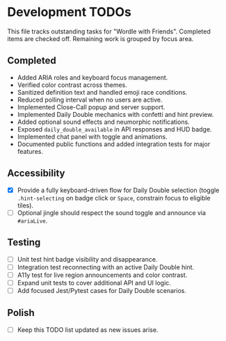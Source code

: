 # Development TODOs

This file tracks outstanding tasks for "Wordle with Friends". Completed items are checked off. Remaining work is grouped by focus area.

## Completed

- Added ARIA roles and keyboard focus management.
- Verified color contrast across themes.
- Sanitized definition text and handled emoji race conditions.
- Reduced polling interval when no users are active.
- Implemented Close-Call popup and server support.
- Implemented Daily Double mechanics with confetti and hint preview.
- Added optional sound effects and neumorphic notifications.
- Exposed `daily_double_available` in API responses and HUD badge.
- Implemented chat panel with toggle and animations.
- Documented public functions and added integration tests for major features.

## Accessibility

- [x] Provide a fully keyboard-driven flow for Daily Double selection
      (toggle `.hint-selecting` on badge click or `Space`, constrain focus to eligible tiles).
- [ ] Optional jingle should respect the sound toggle and announce via `#ariaLive`.

## Testing

- [ ] Unit test hint badge visibility and disappearance.
- [ ] Integration test reconnecting with an active Daily Double hint.
- [ ] A11y test for live region announcements and color contrast.
- [ ] Expand unit tests to cover additional API and UI logic.
- [ ] Add focused Jest/Pytest cases for Daily Double scenarios.

## Polish

- [ ] Keep this TODO list updated as new issues arise.
